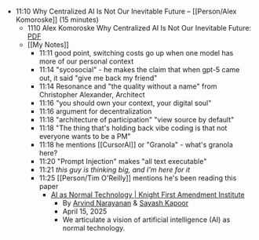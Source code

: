 - 11:10 Why Centralized AI Is Not Our Inevitable Future – [[Person/Alex Komoroske]] (15 minutes)
	- 1110 Alex Komoroske Why Centralized AI Is Not Our Inevitable Future: [PDF](https://on24static.akamaized.net/event/49/94/94/2/rt/1/documents/resourceList1757379799741/alexkomoroskewhycentralizedaiisnotourinevitablefuturev21757379799741.pdf)
	- [[My Notes]]
		- 11:11 good point, switching costs go up when one model has more of our personal context
		- 11:14 "sycosocial" - he makes the claim that when gpt-5 came out, it said "give me back my friend"
		- 11:14 Resonance and "the quality without a name" from Christopher Alexander, Architect
		- 11:16 "you should own your context, your digital soul"
		- 11:16 argument for decentralization
		- 11:18 "architecture of participation" "view source by default"
		- 11:18 "The thing that's holding back vibe coding is that not everyone wants to be a PM"
		- 11:18 he mentions [[CursorAI]] or "Granola" - what's granola here?
		- 11:20 "Prompt Injection" makes "all text executable"
		- 11:21 *this guy is thinking big, and I'm here for it*
		- 11:25 [[Person/Tim O'Reilly]] mentions he's been reading this paper
			- [AI as Normal Technology | Knight First Amendment Institute](https://knightcolumbia.org/content/ai-as-normal-technology)
				- By [Arvind Narayanan](/authors/arvind-narayanan) & [Sayash Kapoor](/authors/sayash-kapoor)
				- April 15, 2025
				- We articulate a vision of artificial intelligence (AI) as normal technology.